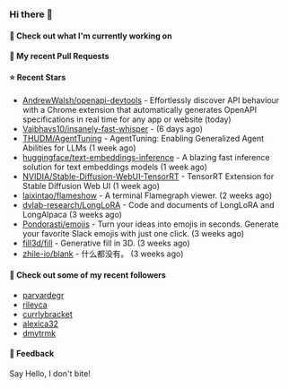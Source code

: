 ### Hi there 👋

#### 👷 Check out what I'm currently working on

#### 🔨 My recent Pull Requests


#### ⭐ Recent Stars

- [AndrewWalsh/openapi-devtools](https://github.com/AndrewWalsh/openapi-devtools) - Effortlessly discover API behaviour with a Chrome extension that automatically generates OpenAPI specifications in real time for any app or website (today)
- [Vaibhavs10/insanely-fast-whisper](https://github.com/Vaibhavs10/insanely-fast-whisper) -  (6 days ago)
- [THUDM/AgentTuning](https://github.com/THUDM/AgentTuning) - AgentTuning: Enabling Generalized Agent Abilities for LLMs (1 week ago)
- [huggingface/text-embeddings-inference](https://github.com/huggingface/text-embeddings-inference) - A blazing fast inference solution for text embeddings models (1 week ago)
- [NVIDIA/Stable-Diffusion-WebUI-TensorRT](https://github.com/NVIDIA/Stable-Diffusion-WebUI-TensorRT) - TensorRT Extension for Stable Diffusion Web UI (1 week ago)
- [laixintao/flameshow](https://github.com/laixintao/flameshow) - A terminal Flamegraph viewer. (2 weeks ago)
- [dvlab-research/LongLoRA](https://github.com/dvlab-research/LongLoRA) - Code and documents of LongLoRA and LongAlpaca (3 weeks ago)
- [Pondorasti/emojis](https://github.com/Pondorasti/emojis) - Turn your ideas into emojis in seconds. Generate your favorite Slack emojis with just one click. (3 weeks ago)
- [fill3d/fill](https://github.com/fill3d/fill) - Generative fill in 3D. (3 weeks ago)
- [zhile-io/blank](https://github.com/zhile-io/blank) - 什么都没有。 (3 weeks ago)

#### 👯 Check out some of my recent followers

- [parvardegr](https://github.com/parvardegr)
- [rileyca](https://github.com/rileyca)
- [currlybracket](https://github.com/currlybracket)
- [alexica32](https://github.com/alexica32)
- [dmytrmk](https://github.com/dmytrmk)

#### 💬 Feedback

Say Hello, I don't bite!